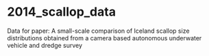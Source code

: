2014_scallop_data
=================

Data for paper: A small-scale comparison of Iceland scallop size distributions obtained from a camera based autonomous underwater vehicle and dredge survey

